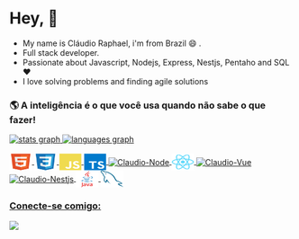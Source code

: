 # Hey, 👋 

* My name is Cláudio Raphael, i'm from Brazil 😄 .
* Full stack developer.
* Passionate about Javascript, Nodejs, Express, Nestjs, Pentaho and SQL ❤️ 
* I love solving problems and finding agile solutions

### 🌎 A inteligência é o que você usa quando não sabe o que fazer!


<div align="left">
  <a href="https://github.com/ClaudioRaphaelCT">
  <img height="152" alt="stats graph" src="https://github-readme-stats.vercel.app/api?username=ClaudioRaphaelCT&show_icons=true&theme=dracula&include_all_commits=true&count_private=true"/>
  <img height="152" alt="languages graph" src="https://github-readme-stats.vercel.app/api/top-langs/?username=ClaudioRaphaelCT&layout=compact&langs_count=7&theme=dracula"/>
</div>

 <div style="display: inline_block"><br>
   <img align="center" alt="Claudio-HTML" height="30" width="40" src="https://raw.githubusercontent.com/devicons/devicon/master/icons/html5/html5-original.svg">
  <img align="center" alt="Claudio-CSS" height="30" width="40" src="https://raw.githubusercontent.com/devicons/devicon/master/icons/css3/css3-original.svg">
  <img align="center" alt="Claudio-Js" height="30" width="40" src="https://raw.githubusercontent.com/devicons/devicon/master/icons/javascript/javascript-plain.svg">
  <img align="center" alt="Claudio-Ts" height="30" width="40" src="https://raw.githubusercontent.com/devicons/devicon/master/icons/typescript/typescript-plain.svg">
    <img align="center" alt="Claudio-Node" height="30" width="40" src="https://cdn.jsdelivr.net/gh/devicons/devicon/icons/nodejs/nodejs-original.svg">  
   <img align="center" alt="Claudio-React" height="30" width="40" src="https://raw.githubusercontent.com/devicons/devicon/master/icons/react/react-original.svg">
   <img align="center" alt="Claudio-Vue" height="30" width="40" src="https://cdn.jsdelivr.net/gh/devicons/devicon/icons/vuejs/vuejs-original.svg">
  <img align="center" alt="Claudio-Nestjs" height="30" width="40" src="https://cdn.jsdelivr.net/gh/devicons/devicon/icons/nestjs/nestjs-plain.svg">
  <img align="center" alt="Claudio-Java" height="30" width="40" src="https://raw.githubusercontent.com/devicons/devicon/master/icons/java/java-original-wordmark.svg">
  <img align="center" alt="Claudio-Mysql" height="30" width="40" src="https://raw.githubusercontent.com/devicons/devicon/master/icons/mysql/mysql-original.svg">
</div>

 ### Conecte-se comigo:
<div>
  <a href="https://www.linkedin.com/in/cl%C3%A1udio-raphael-cabral-095738203/" target="_blank"><img src="https://img.shields.io/badge/-LinkedIn-%230077B5?style=for-the-badge&logo=linkedin&logoColor=white" target="_blank"></a> 
</div>
